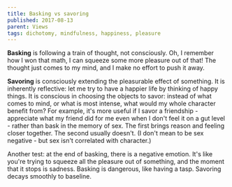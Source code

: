 ```yaml
---
title: Basking vs savoring
published: 2017-08-13
parent: Views
tags: dichotomy, mindfulness, happiness, pleasure
---
```


**Basking** is following a train of thought, not consciously. Oh, I remember how I won that math, I can squeeze some more pleasure out of that! The thought just comes to my mind, and I make no effort to push it away. 

**Savoring** is consciously extending the pleasurable effect of something. It is inherently reflective: let me try to have a happier life by thinking of happy things. It is conscious in choosing the objects to savor: instead of what comes to mind, or what is most intense, what would my whole character benefit from? For example, it's more useful if I savor a friendship - appreciate what my friend did for me even when I don't feel it on a gut level - rather than bask in the memory of sex. The first brings reason and feeling closer together. The second usually doesn't. (I don't mean to be sex negative - but sex isn't correlated with character.)

Another test: at the end of basking, there is a negative emotion. It's like you're trying to squeeze all the pleasure out of something, and the moment that it stops is sadness. Basking is dangerous, like having a tasp. Savoring decays smoothly to baseline.


